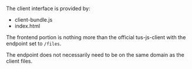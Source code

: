 
The client interface is provided by:
 - client-bundle.js
 - index.html

The frontend portion is nothing more than the official
tus-js-client with the endpoint set to `/files`.

The endpoint does not necessarily need to be on the same
domain as the client files.
